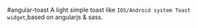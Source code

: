 #angular-toast
A light simple toast like `IOS/Android system Toast widget`,based on angularjs &amp; sass.
